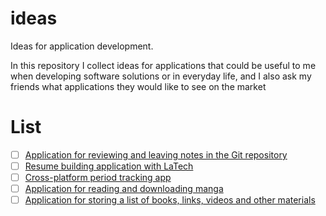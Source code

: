 # ideas
Ideas for application development.

In this repository I collect ideas for applications that could be useful to me when developing software solutions or in everyday life, and I also ask my friends what applications they would like to see on the market

# List
- [ ] [Application for reviewing and leaving notes in the Git repository](https://github.com/kiotosi/ideas/issues/1)
- [ ] [Resume building application with LaTech](https://github.com/kiotosi/ideas/issues/2)
- [ ] [Cross-platform period tracking app](https://github.com/kiotosi/ideas/issues/3)
- [ ] [Application for reading and downloading manga](https://github.com/kiotosi/ideas/issues/4)
- [ ] [Application for storing a list of books, links, videos and other materials](https://github.com/kiotosi/ideas/issues/5)
